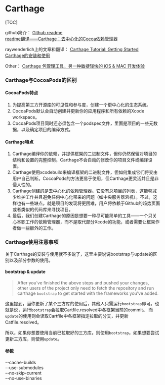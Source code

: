 # Carthage

[TOC]

github简介：
[Github readme](https://github.com/Carthage/Carthage)  
[readme翻译——Carthage：去中心化的Cocoa依赖管理器](http://www.cocoachina.com/ios/20141204/10528.html)

raywenderlich上的文章和翻译：
[Carthage Tutorial: Getting Started](https://www.raywenderlich.com/109330/carthage-tutorial-getting-started)  
[Carthage的安装和使用](http://www.jianshu.com/p/a734be794019)

Other：
[Carthage 包管理工具，另一种敏捷轻快的 iOS & MAC 开发体验](https://swiftcafe.io/2015/10/25/swift-daily-carthage-package/)

### Carthage与CocoaPods的区别

#### CocoaPods特点

1. 为提高第三方开源库的可见性和参与度，创建一个更中心化的生态系统。
2. CocoaPods默认会自动创建并更新你的应用程序和所有依赖的Xcode workspace。
3. CocoaPods项目同时还必须包含一个podspec文件，里面是项目的一些元数据，以及确定项目的编译方式。

#### Carthage特点

1. Carthage编译你的依赖，并提供框架的二进制文件，但你仍然保留对项目的结构和设置的完整控制。Carthage不会自动的修改你的项目文件或编译设置。
2. Carthage使用xcodebuild来编译框架的二进制文件，但如何集成它们将交由用户自己判断。CocoaPods的方法更易于使用，但Carthage更灵活并且是非侵入性的。
3. Carthage创建的是去中心化的依赖管理器。它没有总项目的列表，这能够减少维护工作并且避免任何中心化带来的问题（如中央服务器宕机）。不过，这样也有一些缺点，就是项目的发现将更困难，用户将依赖于Github的趋势页面或者类似的代码库来寻找项目。
4. 最后，我们创建Carthage的原因是想要一种尽可能简单的工具——一个只关心本职工作的依赖管理器，而不是取代部分Xcode的功能，或者需要让框架作者做一些额外的工作。

### Carthage使用注意事项

关于Carthage的安装与使用就不多说了，这里主要说说bootstrap与update的区别以及部分参数的使用。

#### bootstrap & update

> After you’ve finished the above steps and pushed your changes, other users of the project only need to fetch the repository and run carthage `bootstrap` to get started with the frameworks you’ve added.

这里提到，当你更新了某个三方库的使用后，其他人只需运行`bootstrap`即可。也就是说，运行`bootstrap`会拉取Cartfile.resolved中各框架当前的commit。
而`update`的使用则会读取Cartfile中各框架指定拉取的分支，并更新Catfile.resolved。

所以，如果你想要使用当前已拉取好的三方库，则使用`bootstrap`，如果想要尝试更新三方库，则使用`update`。

#### 参数

--cache-builds  
--use-submodules  
--no-skip-current  
--no-use-binaries  




